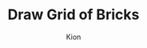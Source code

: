 ---
index : 16
author : Kion
title : Draw Grid of Bricks
slug : gtk-brickout
source : https://github.com/kion-dgl/DashGL-GTK-Brickout-Tutorial/tree/master/16_Grid_of_Bricks
length : 18
---